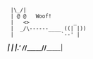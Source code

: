 

     |\_/|                  
     | @ @   Woof! 
     |   <>              _  
     |  _/\------____ ((| |))
     |               `--' |   
 ____|_       ___|   |___.' 
/_/_____/____/_______|    

